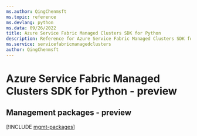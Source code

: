 ```yaml
---
ms.author: QingChenmsft
ms.topic: reference
ms.devlang: python
ms.data: 09/26/2022
title: Azure Service Fabric Managed Clusters SDK for Python
description: Reference for Azure Service Fabric Managed Clusters SDK for Python
ms.service: servicefabricmanagedclusters
author: QingChenmsft
---
```

# Azure Service Fabric Managed Clusters SDK for Python - preview

## Management packages - preview
[!INCLUDE [mgmt-packages](service-fabric-managed-clusters-mgmt-index.md)]